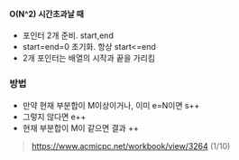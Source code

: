 #### O(N^2) 시간초과날 때
+ 포인터 2개 준비. start,end
+ start=end=0 초기화. 항상 start<=end
+ 2개 포인터는 배열의 시작과 끝을 가리킴

### 방법
+ 만약 현재 부분합이 M이상이거나, 이미 e=N이면 s++
+ 그렇지 않다면 e++
+ 현재 부분합이 M이 같으면 결과 ++

> https://www.acmicpc.net/workbook/view/3264 (1/10)

